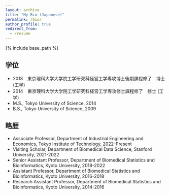 ```yaml
---
layout: archive
title: "My Bio (Japanese)"
permalink: /bio/
author_profile: true
redirect_from:
  - /resume
---
```


{% include base_path %}

## 学位

* 2018　東京理科大学大学院工学研究科経営工学専攻博士後期課程修了　博士 (工学)
* 2014　東京理科大学大学院工学研究科経営工学専攻修士課程修了　修士 (工学)
* M.S., Tokyo University of Science, 2014
* B.S., Tokyo University of Science, 2009

## 略歴

* Associate Professor, Department of Industrial Engineering and Economics, Tokyo Institute of Technology, 2022-Present
* Visiting Scholar, Department of Biomedical Data Science, Stanford University, 2021-2022
* Senior Assistant Professor, Department of Biomedical Statistics and Bioinformatics, Kyoto University, 2018-2022
* Assistant Professor, Department of Biomedical Statistics and Bioinformatics, Kyoto University, 2016-2018
* Research Assistant Professor, Department of Biomedical Statistics and Bioinformatics, Kyoto University, 2014-2016
 
